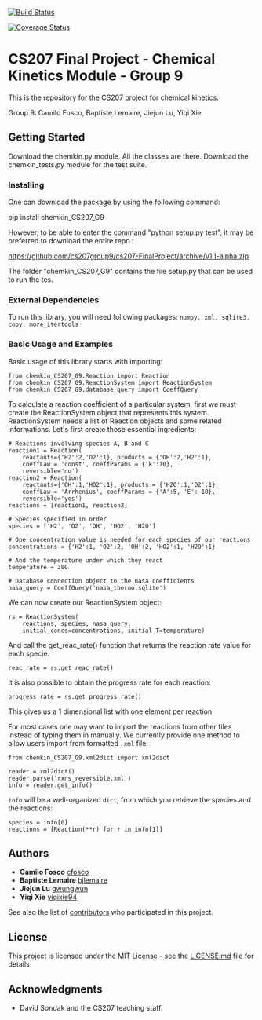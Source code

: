 [![Build Status](https://travis-ci.org/cs207group9/cs207-FinalProject.svg?branch=master)](https://travis-ci.org/cs207group9/cs207-FinalProject.svg?branch=master)

[![Coverage Status](https://coveralls.io/repos/github/cs207group9/cs207-FinalProject/badge.svg?branch=master)](https://coveralls.io/github/cs207group9/cs207-FinalProject?branch=master)


# CS207 Final Project - Chemical Kinetics Module - Group 9

This is the repository for the CS207 project for chemical kinetics.

Group 9: Camilo Fosco, Baptiste Lemaire, Jiejun Lu, Yiqi Xie

## Getting Started

Download the chemkin.py module. All the classes are there. Download the chemkin_tests.py module for the test suite.

### Installing

One can download the package by using the following command:

pip install chemkin_CS207_G9

However, to be able to enter the command "python setup.py test", it may be preferred to download the entire repo :

https://github.com/cs207group9/cs207-FinalProject/archive/v1.1-alpha.zip

The folder "chemkin_CS207_G9" contains the file setup.py that can be used to run the tes.

### External Dependencies

To run this library, you will need following packages: 
```numpy, xml, sqlite3, copy, more_itertools```


### Basic Usage and Examples

Basic usage of this library starts with importing:
```
from chemkin_CS207_G9.Reaction import Reaction
from chemkin_CS207_G9.ReactionSystem import ReactionSystem
from chemkin_CS207_G9.database_query import CoeffQuery
```

To calculate a reaction coefficient of a particular system, first we must create the ReactionSystem object that represents this system. ReactionSystem needs a list of Reaction objects and some related informations. Let's first create those essential ingredients:
```
# Reactions involving species A, B and C
reaction1 = Reaction(
    reactants={'H2':2,'O2':1}, products = {'OH':2,'H2':1}, 
    coeffLaw = 'const', coeffParams = {'k':10}, 
    reversible='no')
reaction2 = Reaction(
    reactants={'OH':1,'HO2':1}, products = {'H2O':1,'O2':1}, 
    coeffLaw = 'Arrhenius', coeffParams = {'A':5, 'E':-10}, 
    reversible='yes')
reactions = [reaction1, reaction2]

# Species specified in order
species = ['H2', 'O2', 'OH', 'HO2', 'H2O']

# One concentration value is needed for each species of our reactions
concentrations = {'H2':1, 'O2':2, 'OH':2, 'HO2':1, 'H2O':1}

# And the temperature under which they react
temperature = 300

# Database connection object to the nasa coefficients
nasa_query = CoeffQuery('nasa_thermo.sqlite')
```
We can now create our ReactionSystem object:
```
rs = ReactionSystem(
    reactions, species, nasa_query, 
    initial_concs=concentrations, initial_T=temperature)
```
And call the get_reac_rate() function that returns the reaction rate value for each specie.
```
reac_rate = rs.get_reac_rate()
```
It is also possible to obtain the progress rate for each reaction:
```
progress_rate = rs.get_progress_rate()
```
This gives us a 1 dimensional list with one element per reaction.

For most cases one may want to import the reactions from other files instead of typing them in manually. We currently provide one method to allow users import from formatted `.xml` file:
```
from chemkin_CS207_G9.xml2dict import xml2dict

reader = xml2dict()
reader.parse('rxns_reversible.xml')
info = reader.get_info()
```
`info` will be a well-organized `dict`, from which you retrieve the species and the reactions:
```
species = info[0]
reactions = [Reaction(**r) for r in info[1]]
```

## Authors

* **Camilo Fosco**
[cfosco](https://github.com/cfosco)
* **Baptiste Lemaire**
[bjlemaire](https://github.com/bjlemaire)
* **Jiejun Lu**
[gwungwun](https://github.com/gwungwun)
* **Yiqi Xie**
[yiqixie94](https://github.com/yiqixie94)

See also the list of [contributors](https://github.com/your/project/contributors) who participated in this project.

## License

This project is licensed under the MIT License - see the [LICENSE.md](LICENSE.md) file for details

## Acknowledgments

* David Sondak and the CS207 teaching staff.
